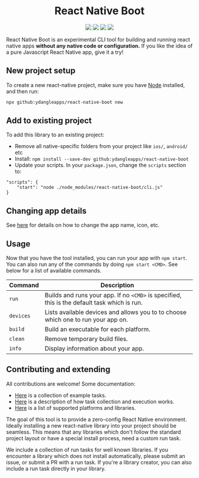 

<h1 align="center">
  React Native Boot
</h1>
<div align="center">
  <img src="https://img.shields.io/badge/state-alpha-orange.svg"/>
  <img src="https://img.shields.io/badge/android-ok-green.svg"/>
  <img src="https://img.shields.io/badge/ios-ok-green.svg"/>
  <img src="https://img.shields.io/badge/windows-no-red.svg"/>
</div>

React Native Boot is an experimental CLI tool for building and running react native apps **without any native code or configuration.** If you like the idea of a pure Javascript React Native app,
give it a try!

## New project setup

To create a new react-native project, make sure you have [Node](https://nodejs.org) installed, and then run:

``` sh
npx github:ydangleapps/react-native-boot new
```

## Add to existing project

To add this library to an existing project:

- Remove all native-specific folders from your project like `ios/`, `android/` etc
- Install: `npm install --save-dev github:ydangleapps/react-native-boot`
- Update your scripts. In your `package.json`, change the `scripts` section to:

```
"scripts": {
    "start": "node ./node_modules/react-native-boot/cli.js"
}
```

## Changing app details

See [here](docs/AppDetails.md) for details on how to change the app name, icon, etc.

## Usage

Now that you have the tool installed, you can run your app with `npm start`. You can also run any of the commands by doing `npm start <CMD>`. See below for a list of available commands.

Command         | Description
----------------|---------------------
`run`           | Builds and runs your app. If no `<CMD>` is specified, this is the default task which is run.
`devices`       | Lists available devices and allows you to to choose which one to run your app on.
`build`         | Build an executable for each platform.
`clean`         | Remove temporary build files.
`info`          | Display information about your app.

## Contributing and extending

All contributions are welcome! Some documentation:

- [Here](docs/Recipes.md) is a collection of example tasks.
- [Here](docs/About.md) is a description of how task collection and execution works.
- [Here](docs/Support.md) is a list of supported platforms and libraries.

The goal of this tool is to provide a zero-config React Native environment. Ideally
installing a new react-native library into your project should be seamless. This means that any libraries which don't follow the standard project layout or have a special install process, need a custom run task.

We include a collection of run tasks for well known libraries. If you encounter a library which does not install automatically, please submit an issue, or submit a PR with a run task. If you're a library creator, you can also include a run task directly in your library.
